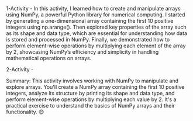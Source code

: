 1-Activity - In this activity, I learned how to create and manipulate arrays using NumPy, a powerful Python library for numerical computing. I started by generating a one-dimensional array containing the first 10 positive integers using np.arange(). Then explored key properties of the array such as its shape and data type, which are essential for understanding how data is stored and processed in NumPy. Finally, we demonstrated how to perform element-wise operations by multiplying each element of the array by 2, showcasing NumPy’s efficiency and simplicity in handling mathematical operations on arrays.

2-Activity - 

Summary: This activity involves working with NumPy to manipulate and explore arrays. You'll create a NumPy array containing the first 10 positive integers, analyze its structure by printing its shape and data type, and perform element-wise operations by multiplying each value by 2. It's a practical exercise to understand the basics of NumPy arrays and their functionality. 😊